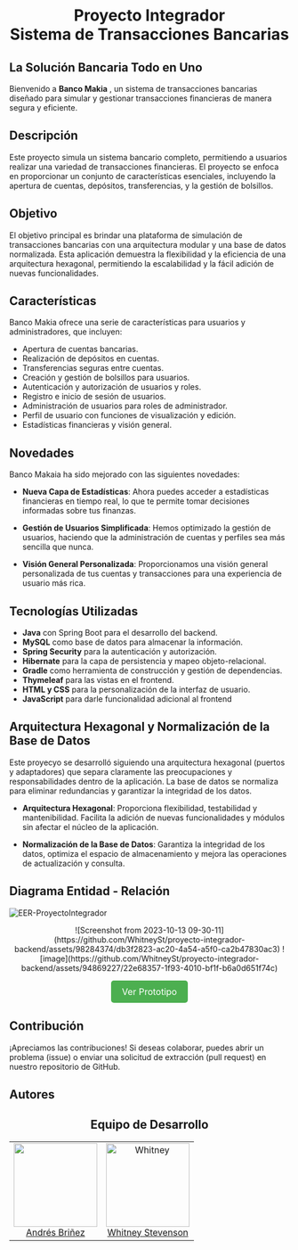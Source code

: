 

<h1  align="center">Proyecto Integrador <br>  Sistema de Transacciones Bancarias </h1>

## La Solución Bancaria Todo en Uno
Bienvenido a **Banco Makia** , un sistema de transacciones bancarias diseñado para simular y gestionar transacciones financieras de manera segura y eficiente.

## Descripción
Este proyecto simula un sistema bancario completo, permitiendo a usuarios realizar una variedad de transacciones financieras. El proyecto se enfoca en proporcionar un conjunto de características esenciales, incluyendo la apertura de cuentas, depósitos, transferencias, y la gestión de bolsillos.

## Objetivo
El objetivo principal  es brindar una plataforma de simulación de transacciones bancarias con una arquitectura modular y una base de datos normalizada. Esta aplicación demuestra la flexibilidad y la eficiencia de una arquitectura hexagonal, permitiendo la escalabilidad y la fácil adición de nuevas funcionalidades.

## Características

Banco Makia ofrece una serie de características para usuarios y administradores, que incluyen:

- Apertura de cuentas bancarias.
- Realización de depósitos en cuentas.
- Transferencias seguras entre cuentas.
- Creación y gestión de bolsillos para usuarios.
- Autenticación y autorización de usuarios y roles.
- Registro e inicio de sesión de usuarios.
- Administración de usuarios para roles de administrador.
- Perfil de usuario con funciones de visualización y edición.
- Estadísticas financieras y visión general.

## Novedades

Banco Makaia ha sido mejorado con las siguientes novedades:

- **Nueva Capa de Estadísticas**: Ahora puedes acceder a estadísticas financieras en tiempo real, lo que te permite tomar decisiones informadas sobre tus finanzas.

- **Gestión de Usuarios Simplificada**: Hemos optimizado la gestión de usuarios, haciendo que la administración de cuentas y perfiles sea más sencilla que nunca.

- **Visión General Personalizada**: Proporcionamos una visión general personalizada de tus cuentas y transacciones para una experiencia de usuario más rica.


## Tecnologías Utilizadas
- **Java** con Spring Boot para el desarrollo del backend.
- **MySQL** como base de datos para almacenar la información.
- **Spring Security** para la autenticación y autorización.
- **Hibernate** para la capa de persistencia y mapeo objeto-relacional.
- **Gradle** como herramienta de construcción y gestión de dependencias.
- **Thymeleaf** para las vistas en el frontend.
- **HTML y CSS** para la personalización de la interfaz de usuario.
- **JavaScript** para darle funcionalidad adicional al frontend 


## Arquitectura Hexagonal y Normalización de la Base de Datos

Este proyecyo se desarrolló siguiendo una arquitectura hexagonal (puertos y adaptadores) que separa claramente las preocupaciones y responsabilidades dentro de la aplicación. La base de datos se normaliza para eliminar redundancias y garantizar la integridad de los datos.

- **Arquitectura Hexagonal**: Proporciona flexibilidad, testabilidad y mantenibilidad. Facilita la adición de nuevas funcionalidades y módulos sin afectar el núcleo de la aplicación.

- **Normalización de la Base de Datos**: Garantiza la integridad de los datos, optimiza el espacio de almacenamiento y mejora las operaciones de actualización y consulta.

## Diagrama Entidad - Relación
![EER-ProyectoIntegrador](https://github.com/WhitneySt/proyecto-integrador-backend/assets/98284374/d630d4ed-7760-458e-a1a4-e134100d9230)


<center>
  ![Screenshot from 2023-10-13 09-30-11](https://github.com/WhitneySt/proyecto-integrador-backend/assets/98284374/db3f2823-ac20-4a54-a5f0-ca2b47830ac3)
  ![image](https://github.com/WhitneySt/proyecto-integrador-backend/assets/94869227/22e68357-1f93-4010-bf1f-b6a0d651f74c)
</center>

<p align="center">
  <a href="https://www.figma.com/file/amn06Gq80iXgEyCQVJFdcH/Prototipo-app?type=design&node-id=0%3A1&mode=design&t=zLDk71EIw4O5XSmf-1" style="background-color: #4CAF50; color: white; padding: 10px 20px; border: none; text-align: center; text-decoration: none; display: inline-block; font-size: 16px; border-radius: 5px; cursor: pointer;">Ver Prototipo</a>
</p>

## Contribución

¡Apreciamos las contribuciones! Si deseas colaborar, puedes abrir un problema (issue) o enviar una solicitud de extracción (pull request) en nuestro repositorio de GitHub.


## Autores

<h2 align="center">Equipo de Desarrollo</h2>
<table align="center">
  <tbody>
    <tr>
      <td align="center" valign="top">
        <img width="150" height="150" src="https://avatars.githubusercontent.com/u/94869227?v=4">
        <br>
        <a href="https://github.com/andres-brinez">Andrés Briñez</a>        
      </td>
      <td align="center" valign="top">
        <img width="150" height="150" src="https://avatars.githubusercontent.com/u/98284374?s=400&u=81338bd8c1dbcc72d7933ef7991ea84dd5639ddc&v=4" alt="Whitney">
        <br>
        <a href="https://github.com/WhitneySt">Whitney Stevenson</a>        
      </td>      
     </tr>
  </tbody>
</table>


